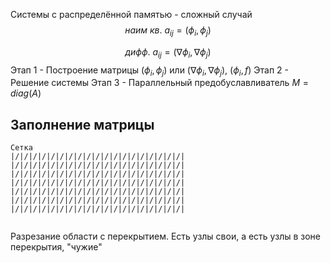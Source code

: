 Системы с распределённой памятью - сложный случай
$$
наим\ кв.\ a_{ij} = (\phi_i, \phi_j)
$$

$$
дифф.\ a_{ij} = (\nabla \phi_i, \nabla \phi_j)
$$
Этап 1 - Построение матрицы $(\phi_i, \phi_j)$ или $(\nabla \phi_i, \nabla \phi_j)$, $(\phi_i, f)$
Этап 2 - Решение системы
Этап 3 - Параллельный предобуславливатель $M = diag(A)$

## Заполнение матрицы
```
Cетка
|/|/|/|/|/|/|/|/|/|/|/|/|/|/|/|/|/|/|/|
|/|/|/|/|/|/|/|/|/|/|/|/|/|/|/|/|/|/|/|
|/|/|/|/|/|/|/|/|/|/|/|/|/|/|/|/|/|/|/|
|/|/|/|/|/|/|/|/|/|/|/|/|/|/|/|/|/|/|/|
|/|/|/|/|/|/|/|/|/|/|/|/|/|/|/|/|/|/|/|
|/|/|/|/|/|/|/|/|/|/|/|/|/|/|/|/|/|/|/|
|/|/|/|/|/|/|/|/|/|/|/|/|/|/|/|/|/|/|/|
	
```
Разрезание области с перекрытием. Есть узлы свои, а есть узлы в зоне перекрытия, "чужие"